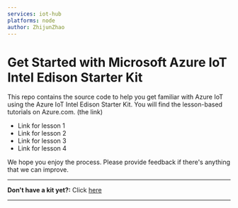 ```yaml
---
services: iot-hub
platforms: node
author: ZhijunZhao
---
```


# Get Started with Microsoft Azure IoT Intel Edison Starter Kit

This repo contains the source code to help you get familiar with Azure IoT using the Azure IoT Intel Edison Starter Kit. You will find the lesson-based tutorials on Azure.com. (the link)

- Link for lesson 1
- Link for lesson 2
- Link for lesson 3
- Link for lesson 4

We hope you enjoy the process. Please provide feedback if there's anything that we can improve.

***
**Don't have a kit yet?:** Click [here](http://azure.com/iotstarterkits)
***
